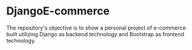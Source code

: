# DjangoE-commerce
The repository's objective is to show a personal project of e-commerce built utilizing Django as backend technology and Bootstrap as frontend technology.
